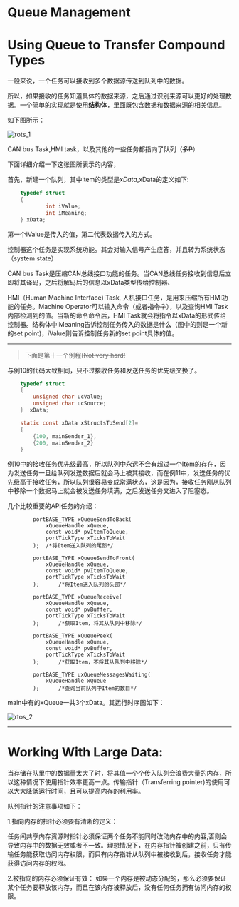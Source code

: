 # Queue Management

# Using Queue to Transfer Compound Types

一般来说，一个任务可以接收到多个数据源传送到队列中的数据。

所以，如果接收的任务知道具体的数据来源，之后通过识别来源可以更好的处理数据。一个简单的实现就是使用**结构体**，里面既包含数据和数据来源的相关信息。

如下图所示：

![rots_1](rtos_1.jpg)

CAN bus Task,HMI task，以及其他的一些任务都指向了队列（~~多P~~）

下面详细介绍一下这张图所表示的内容，

首先，新建一个队列，其中item的类型是*xData*,xData的定义如下:

```C
    typedef struct
    {
            int iValue;
            int iMeaning;
    } xData;
```

第一个iValue是传入的值，第二代表数据传入的方式。

控制器这个任务是实现系统功能。其会对输入信号产生应答，并且转为系统状态（system state）

CAN bus Task是压缩CAN总线接口功能的任务。当CAN总线任务接收到信息后立即将其译码，之后将解码后的信息以xData类型传给控制器、

HMI（Human Machine Interface) Task, 人机接口任务，是用来压缩所有HMI功能的任务。Machine Operator可以输入命令（或者~~指令？~~），以及查询HMI Task内部检测到的值。当新的命令命令后，HMI Task就会将指令以xData的形式传给控制器。结构体中iMeaning告诉控制任务传入的数据是什么（图中的则是一个新的set point)，iValue则告诉控制任务新的set point具体的值。

---

>下面是第十一个例程(~~Not very hard!~~

与例10的代码大致相同，只不过接收任务和发送任务的优先级交换了。

```C
    typedef struct
    {
        unsigned char ucValue;
        unsigned char ucSource;
    }  xData;

    static const xData xStructsToSend[2]=
    {
        {100, mainSender_1},
        {200, mainSender_2}
    }
```

例10中的接收任务优先级最高，所以队列中永远不会有超过一个Item的存在，因为发送任务一旦给队列发送数据后就会马上被其接收，而在例11中，发送任务的优先级高于接收任务，所以队列很容易变成常满状态，这是因为，接收任务刚从队列中移除一个数据马上就会被发送任务填满，之后发送任务又进入了阻塞态。

几个比较重要的API任务的介绍：

```C:
        portBASE_TYPE xQueueSendToBack(
            xQueueHandle xQueue,
            const void* pvItemToQueue,
            portTickType xTicksToWait
        );  /*将Item送入队列的尾部*/

        portBASE_TYPE xQueueSendToFront(
            xQueueHandle xQueue,
            const void* pvItemToQueue,
            portTickType xTicksToWait
        );      /*将Item送入队列的头部*/

        portBASE_TYPE xQueueReceive(
            xQueueHandle xQueue,
            const void* pvBuffer,
            portTickType xTicksToWait
        );      /*获取Item，将其从队列中移除*/

        portBASE_TYPE xQueuePeek(
            xQueueHandle xQueue,
            const void* pvBuffer,
            portTickType xTicksToWait
        );      /*获取Item，不将其从队列中移除*/
         
        portBASE_TYPE uxQueueMessagesWaiting(
            xQueueHandle xQueue
        );      /*查询当前队列中Item的数目*/
```

main中有的xQueue一共3个xData。其运行时序图如下：

![rtos_2](rtos_2.jpg)

---

# Working With Large Data:

当存储在队里中的数据量太大了时，将其值一个个传入队列会浪费大量的内存，所以这种情况下使用指针效率更高一点。传输指针（Transferring pointer)的使用可以大大降低运行时间，且可以提高内存的利用率。

队列指针的注意事项如下：

1.指向内存的指针必须要有清晰的定义：

任务间共享内存资源时指针必须保证两个任务不能同时改动内存中的内容,否则会导致内存中的数据无效或者不一致。理想情况下，在内存指针被创建之前，只有传输任务能获取访问内存权限，而只有内存指针从队列中被接收到后，接收任务才能获得访问内存的权限。

2.被指向的内存必须保证有效：
如果一个内存是被动态分配的，那么必须要保证某个任务要释放该内存，而且在该内存被释放后，没有任何任务拥有访问内存的权限。

